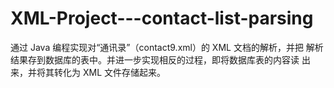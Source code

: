 # XML-Project---contact-list-parsing
通过 Java 编程实现对“通讯录”（contact9.xml）的 XML 文档的解析，并把 解析结果存到数据库的表中。并进一步实现相反的过程，即将数据库表的内容读 出来，并将其转化为 XML 文件存储起来。
